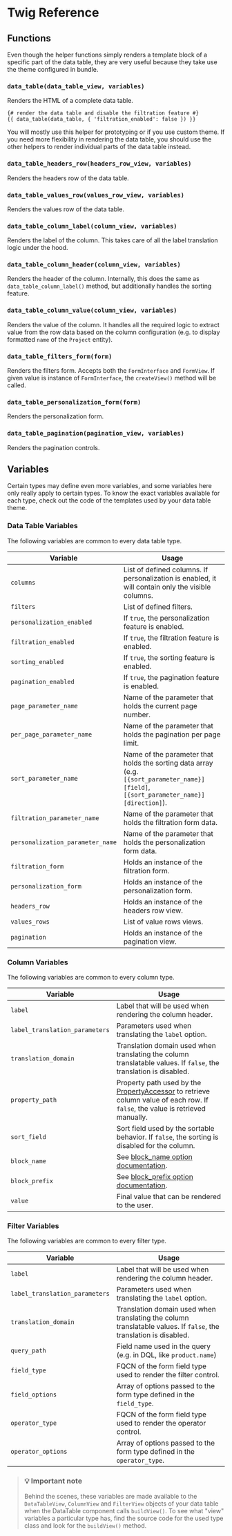 # Twig Reference

## Functions

Even though the helper functions simply renders a template block of a specific part of the data table,
they are very useful because they take use the theme configured in bundle.

### `data_table(data_table_view, variables)`

Renders the HTML of a complete data table.

```twig
{# render the data table and disable the filtration feature #}
{{ data_table(data_table, { 'filtration_enabled': false }) }}
```

You will mostly use this helper for prototyping or if you use custom theme.
If you need more flexibility in rendering the data table, you should use the other helpers 
to render individual parts of the data table instead.

### `data_table_headers_row(headers_row_view, variables)`

Renders the headers row of the data table.

### `data_table_values_row(values_row_view, variables)`

Renders the values row of the data table.

### `data_table_column_label(column_view, variables)`

Renders the label of the column. This takes care of all the label translation logic under the hood.

### `data_table_column_header(column_view, variables)`

Renders the header of the column. Internally, this does the same as `data_table_column_label()` method,
but additionally handles the sorting feature.

### `data_table_column_value(column_view, variables)`

Renders the value of the column. It handles all the required logic to extract value from the row data
based on the column configuration (e.g. to display formatted `name` of the `Project` entity).

### `data_table_filters_form(form)`

Renders the filters form. Accepts both the `FormInterface` and `FormView`.
If given value is instance of `FormInterface`, the `createView()` method will be called.

### `data_table_personalization_form(form)`

Renders the personalization form.

### `data_table_pagination(pagination_view, variables)`

Renders the pagination controls.

## Variables

Certain types may define even more variables, and some variables here only really apply to certain types.
To know the exact variables available for each type, check out the code of the templates used by your data table theme.

### Data Table Variables

The following variables are common to every data table type. 

| Variable                         | Usage                                                                                                                                  |
|----------------------------------|----------------------------------------------------------------------------------------------------------------------------------------|
| `columns`                        | List of defined columns. If personalization is enabled, it will contain only the visible columns.                                      |
| `filters`                        | List of defined filters.                                                                                                               |
| `personalization_enabled`        | If `true`, the personalization feature is enabled.                                                                                     |
| `filtration_enabled`             | If `true`, the filtration feature is enabled.                                                                                          |
| `sorting_enabled`                | If `true`, the sorting feature is enabled.                                                                                             |
| `pagination_enabled`             | If `true`, the pagination feature is enabled.                                                                                          |
| `page_parameter_name`            | Name of the parameter that holds the current page number.                                                                              |
| `per_page_parameter_name`        | Name of the parameter that holds the pagination per page limit.                                                                        |
| `sort_parameter_name`            | Name of the parameter that holds the sorting data array (e.g. `[{sort_parameter_name}][field]`, `[{sort_parameter_name}][direction]`). |
| `filtration_parameter_name`      | Name of the parameter that holds the filtration form data.                                                                             |
| `personalization_parameter_name` | Name of the parameter that holds the personalization form data.                                                                        |
| `filtration_form`                | Holds an instance of the filtration form.                                                                                              |
| `personalization_form`           | Holds an instance of the personalization form.                                                                                         |
| `headers_row`                    | Holds an instance of the headers row view.                                                                                             |
| `values_rows`                    | List of value rows views.                                                                                                              |
| `pagination`                     | Holds an instance of the pagination view.                                                                                              |

### Column Variables

The following variables are common to every column type.

| Variable                         | Usage                                                                                                                                                                                            |
|----------------------------------|--------------------------------------------------------------------------------------------------------------------------------------------------------------------------------------------------|
| `label`                          | Label that will be used when rendering the column header.                                                                                                                                        |
| `label_translation_parameters`   | Parameters used when translating the `label` option.                                                                                                                                             |
| `translation_domain`             | Translation domain used when translating the column translatable values. If `false`, the translation is disabled.                                                                                |
| `property_path`                  | Property path used by the [PropertyAccessor](https://symfony.com/doc/current/components/property_access.html) to retrieve column value of each row. If `false`, the value is retrieved manually. |
| `sort_field`                     | Sort field used by the sortable behavior. If `false`, the sorting is disabled for the column.                                                                                                    |
| `block_name`                     | See [block_name option documentation](column/types/column.md#block_name).                                                                                                                        |
| `block_prefix`                   | See [block_prefix option documentation](column/types/column.md#block_prefix).                                                                                                                    |
| `value`                          | Final value that can be rendered to the user.                                                                                                                                                    |

### Filter Variables

The following variables are common to every filter type.

| Variable                       | Usage                                                                                                             |
|--------------------------------|-------------------------------------------------------------------------------------------------------------------|
| `label`                        | Label that will be used when rendering the column header.                                                         |
| `label_translation_parameters` | Parameters used when translating the `label` option.                                                              |
| `translation_domain`           | Translation domain used when translating the column translatable values. If `false`, the translation is disabled. |
| `query_path`                   | Field name used in the query (e.g. in DQL, like `product.name`)                                                   |
| `field_type`                   | FQCN of the form field type used to render the filter control.                                                    |
| `field_options`                | Array of options passed to the form type defined in the `field_type`.                                             |
| `operator_type`                | FQCN of the form field type used to render the operator control.                                                  |
| `operator_options`             | Array of options passed to the form type defined in the `operator_type`.                                          |

> ### 💡 Important note
> Behind the scenes, these variables are made available to the `DataTableView`, `ColumnView` and `FilterView` objects of your data table
> when the DataTable component calls `buildView()`. To see what "view" variables a particular type has, 
> find the source code for the used type class and look for the `buildView()` method.

